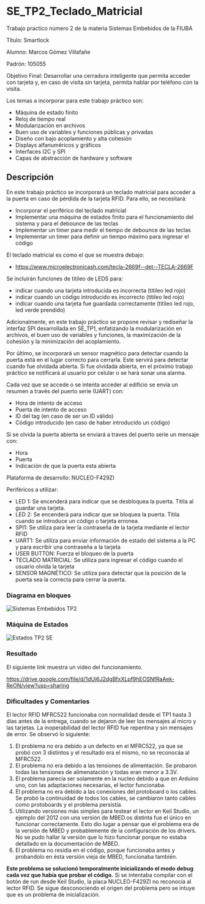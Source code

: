 # SE_TP2_Teclado_Matricial
Trabajo practico número 2 de la materia Sistemas Embebidos de la FIUBA

Título: Smartlock

Alumno: Marcos Gómez Villafañe

Padrón: 105055

Objetivo Final: Desarrollar una cerradura inteligente que permita acceder con tarjeta y, en caso de visita sin tarjeta, permita hablar por teléfono con la visita.

Los temas a incorporar para este trabajo práctico son:
- Máquina de estado finito
- Reloj de tiempo real 
- Modularización en archivos
- Buen uso de variables y funciones públicas y privadas 
- Diseño con bajo acoplamiento y alta cohesión 
- Displays alfanuméricos y gráficos
- Interfaces I2C y SPI
- Capas de abstracción de hardware y software
  
## Descripción
En este trabajo práctico se incorporará un teclado matricial para acceder a la puerta en caso de pérdida de la tarjeta RFID. Para ello, se necesitará:
- Incorporar el periférico del teclado matricial
- Implementar una máquina de estados finito para el funcionamiento del sistema y para el debounce de las teclas 
- Implementar un timer para medir el tiempo de debounce de las teclas
- Implementar un timer para definir un tiempo máximo para ingresar el código
  
El teclado matricial es como el que se muestra debajo:
- https://www.microelectronicash.com/tecla-2669f--det--TECLA-2669F
  
Se incluirán funciones de titileo de LEDS para:
- indicar cuando una tarjeta introducida es incorrecta (titileo led rojo)
- indicar cuando un código introducido es incorrecto (titileo led rojo)
- indicar cuando una tarjeta fue guardada correctamente (titileo led rojo, led verde prendido) 

Adicionalmente, en este trabajo práctico se propone revisar y rediseñar la interfaz SPI desarrollada en SE_TP1, enfatizando la modularización en archivos, el buen uso de variables y funciones, la maximización de la cohesión y la minimización del acoplamiento.

Por último, se incorporará un sensor magnético para detectar cuando la puerta está en el lugar correcto para cerrarla. Este servirá para detectar cuando fue olvidada abierta. Si fue olvidada abierta, en el próximo trabajo práctico se notificará al usuario por celular o se hará sonar una alarma.

Cada vez que se accede o se intenta acceder al edificio se envía un resumen a través del puerto serie (UART) con:
- Hora de intento de acceso
- Puerta de intento de acceso
- ID del tag (en caso de ser un ID válido)
- Código introducido (en caso de haber introducido un código)

Si se olvida la puerta abierta se enviará a traves del puerto serie un mensaje con:
- Hora 
- Puerta
- Indicación de que la puerta esta abierta

Plataforma de desarrollo: NUCLEO-F429ZI

Periféricos a utilizar:
- LED 1: Se encenderá para indicar que se desbloquea la puerta. Titila al guardar una tarjeta.
- LED 2: Se encenderá para indicar que se bloquea la puerta. Titila cuando se introduce un código o tarjeta erronea.
- SPI1: Se utiliza para leer la contraseña de la tarjeta mediante el lector RFID
- UART1: Se utiliza para enviar información de estado del sistema a la PC y para escribir una contraseña a la tarjeta
- USER BUTTON: Fuerza el bloqueo de la puerta
- TECLADO MATRICIAL: Se utiliza para ingresar el código cuando el usuario olvida la tarjeta
- SENSOR MAGNÉTICO: Se utiliza para detectar que la posición de la puerta sea la correcta para cerrar la puerta.

### Diagrama en bloques
![Sistemas Embebidos TP2](https://github.com/user-attachments/assets/3b8da742-4e1e-4fda-8ae9-c1bbe9e61cb6)

### Máquina de Estados
![Estados TP2 SE](https://github.com/user-attachments/assets/89ae4942-22ab-4f68-b6c9-ae8b9b16837a)

### Resultado
El siguiente link muestra un video del funcionamiento.

https://drive.google.com/file/d/1dUj6J2dgBfxXLpf9hEOSNfRaAek-ReON/view?usp=sharing

### Dificultades y Comentarios
El lector RFID MFRC522 funcionaba con normalidad desde el TP1 hasta 3 días antes de la entrega, cuando se dejaron de leer los mensajes al micro y las tarjetas. La inoperabilidad del lector RFID fue repentina y sin mensajes de error. Se observó lo siguiente:
1) El problema no era debido a un defecto en el MFRC522, ya que se probó con 3 distintos y el resultado era el mismo, no se reconocáa al MFRC522.
2) El problema no era debido a las tensiones de alimentación. Se probaron todas las tensiones de alimenatación y todas eran menor a 3.3V.
3) El problema parecía ser solamente en la nucleo debido a que en Arduino uno, con las adaptaciones necesarias, el lector funcionaba.
4) El problema no era debido a las conexiones del protoboard o los cables. Se probó la continuidad de todos los cables, se cambiaron tanto cables como protoboards y el problema persistía.
5) Utilizando versiones más simples para testear el lector en Keil Studio, un ejemplo del 2012 con una versión de MBED.os distinta fue el único en funcionar correctamente. Esto dio lugar a pensar que el problema era de la versión de MBED y probablemente de la configuración de los drivers. No se pudo hallar la versión que lo hizo funcionar porque no estaba detallado en la documentación de MBED.
6) El problema no residía en el código, porque funcionaba antes y probandolo en ésta versión vieja de MBED, funcionaba también.

**Este problema se solucionó temporalmente inicializando el modo debug cada vez que había que probar el código.** Si se intentaba compilar con el botón de run desde Keil Studio, la placa NUCLEO-F429ZI no reconocía al lector RFID. Se sigue desconociendo el origen del problema pero se intuye que es un problema de inicialización.
